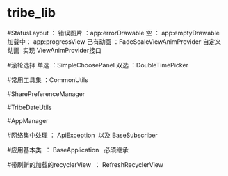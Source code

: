 # tribe_lib

#StatusLayout ：
错误图片 ：app:errorDrawable
空 ： app:emptyDrawable	
加载中： app:progressView
已有动画 ：FadeScaleViewAnimProvider
自定义动画  实现 ViewAnimProvider接口

#滚轮选择
单选 ：SimpleChoosePanel
双选 ：DoubleTimePicker

#常用工具集 ：CommonUtils

#SharePreferenceManager

#TribeDateUtils

#AppManager

#网络集中处理 ： ApiException  以及  BaseSubscriber

#应用基本类  ：  BaseApplication   必须继承

#带刷新的加载的recyclerView  ： RefreshRecyclerView
